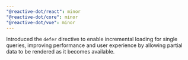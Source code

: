 ```yaml
---
"@reactive-dot/react": minor
"@reactive-dot/core": minor
"@reactive-dot/vue": minor
---
```


Introduced the `defer` directive to enable incremental loading for single queries, improving performance and user experience by allowing partial data to be rendered as it becomes available.
